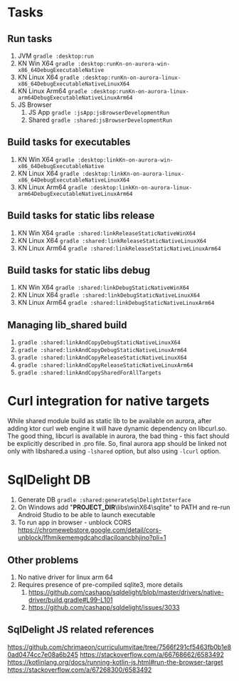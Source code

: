 # Tasks

## Run tasks

1. JVM            `gradle :desktop:run`
2. KN Win X64     `gradle :desktop:runKn-on-aurora-win-x86_64DebugExecutableNative`
3. KN Linux X64   `gradle :desktop:runKn-on-aurora-linux-x86_64DebugExecutableNativeLinuxX64`
4. KN Linux Arm64 `gradle :desktop:runKn-on-aurora-linux-arm64DebugExecutableNativeLinuxArm64`
5. JS Browser
   1. JS App      `gradle :jsApp:jsBrowserDevelopmentRun`
   2. Shared      `gradle :shared:jsBrowserDevelopmentRun`

## Build tasks for executables

1. KN Win X64 `gradle :desktop:linkKn-on-aurora-win-x86_64DebugExecutableNative`
2. KN Linux X64 `gradle :desktop:linkKn-on-aurora-linux-x86_64DebugExecutableNativeLinuxX64`
3. KN Linux Arm64 `gradle :desktop:linkKn-on-aurora-linux-arm64DebugExecutableNativeLinuxArm64`

## Build tasks for static libs release

1. KN Win X64 `gradle :shared:linkReleaseStaticNativeWinX64`
2. KN Linux X64 `gradle :shared:linkReleaseStaticNativeLinuxX64`
3. KN Linux Arm64 `gradle :shared:linkReleaseStaticNativeLinuxArm64`

## Build tasks for static libs debug

1. KN Win X64 `gradle :shared:linkDebugStaticNativeWinX64`
2. KN Linux X64 `gradle :shared:linkDebugStaticNativeLinuxX64`
3. KN Linux Arm64 `gradle :shared:linkDebugStaticNativeLinuxArm64`

## Managing lib_shared build

1. `gradle :shared:linkAndCopyDebugStaticNativeLinuxX64` 
2. `gradle :shared:linkAndCopyDebugStaticNativeLinuxArm64` 
3. `gradle :shared:linkAndCopyReleaseStaticNativeLinuxX64`
4. `gradle :shared:linkAndCopyReleaseStaticNativeLinuxArm64` 
5. `gradle :shared:linkAndCopySharedForAllTargets`

# Curl integration for native targets
While shared module build as static lib to be available on aurora, after adding ktor curl web engine
it will have dynamic dependency on libcurl.so. The good thing, libcurl is available in aurora, the bad
thing - this fact should be explicitly described in .pro file. So, final aurora app should be linked
not only with libshared.a using `-lshared` option, but also using `-lcurl` option.

# SqlDelight DB

1. Generate DB `gradle :shared:generateSqlDelightInterface`
2. On Windows add "__PROJECT_DIR__\libs\winX64\sqlite" to PATH and re-run Android Studio to be able 
to launch executable 
3. To run app in browser - unblock CORS https://chromewebstore.google.com/detail/cors-unblock/lfhmikememgdcahcdlaciloancbhjino?pli=1

## Other problems

1. No native driver for linux arm 64
2. Requires presence of pre-compiled sqlite3, more details 
   1. https://github.com/cashapp/sqldelight/blob/master/drivers/native-driver/build.gradle#L99-L101
   2. https://github.com/cashapp/sqldelight/issues/3033

## SqlDelight JS related references
https://github.com/chrimaeon/curriculumvitae/tree/7566f291cf5463fb0b1e80ad0474cc7e08a6b245
https://stackoverflow.com/a/66768662/6583492
https://kotlinlang.org/docs/running-kotlin-js.html#run-the-browser-target
https://stackoverflow.com/a/67268300/6583492
